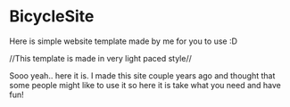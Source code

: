 # BicycleSite
Here is simple website template made by me for you to use :D

//This template is made in very light paced style//

Sooo yeah.. here it is. I made this site couple years ago and thought that some people might like to use it so here it is take what you need and have fun!
